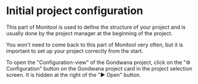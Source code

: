 # Initial project configuration

This part of Monitool is used to define the structure of your project and is usually done by the project manager at the beginning of the project.

You won't need to come back to this part of Monitool very often, but it is important to set up your project correctly from the start.

To open the "Configuration-view" of the Gondwana project, click on the "⚙ Configuration" button on the Gondwana project card in the project selection screen. It is hidden at the right of the "▶ Open" button.
